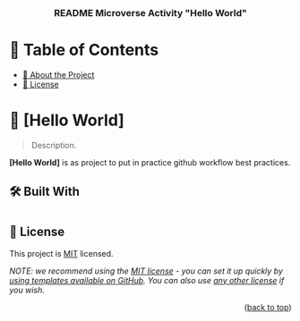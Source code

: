 
<div align="center">
  <br/>

  <h3><b>README Microverse Activity "Hello World" </b></h3>

</div>

<!-- TABLE OF CONTENTS -->

# 📗 Table of Contents

- [📖 About the Project](#about-project)
- [📝 License](#license)

<!-- PROJECT DESCRIPTION -->

# 📖 [Hello World] <a name="about-project"></a>

> Description.

**[Hello World]** is as project to put in practice github workflow best practices.

## 🛠 Built With <a name="built-with"></a>

#

<!-- LICENSE -->

## 📝 License <a name="license"></a>

This project is [MIT](./LICENSE) licensed.

_NOTE: we recommend using the [MIT license](https://choosealicense.com/licenses/mit/) - you can set it up quickly by [using templates available on GitHub](https://docs.github.com/en/communities/setting-up-your-project-for-healthy-contributions/adding-a-license-to-a-repository). You can also use [any other license](https://choosealicense.com/licenses/) if you wish._

<p align="right">(<a href="#readme-top">back to top</a>)</p>
